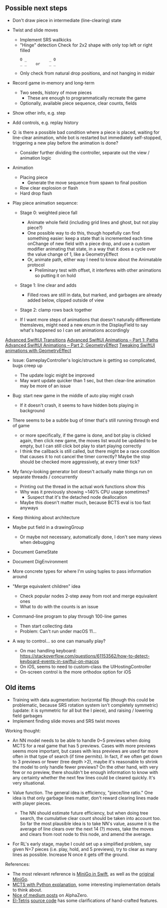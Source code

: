 
## Possible next steps


- Don't draw piece in intermediate (line-clearing) state 

- Twist and slide moves
    - Implement SRS wallkicks
    - "Hinge" detection
        Check for 2x2 shape with only top left or right filled
        ```
        O _          _ O
        _ _    or    _ _
        ```
    - Only check from natural drop positions, and not hanging in midair

- Record game in-memory and long-term
    - Two seeds, history of move pieces
        - These are enough to programmatically recreate the game
    - Optionally, available piece sequence, clear counts, fields

- Show other info, e.g. step

- Add controls, e.g. replay history

- Q: is there a possible bad condition where a piece is placed, waiting for
  line-clear animation, while bot is restarted but immediately self-stopped,
  triggering a new play before the animation is done?
    - Consider further dividing the controller, separate out the view /
      animation logic

- Animation
    - Placing piece
        - Generate the move sequence from spawn to final position
    - Row clear explosion or flash
    - Hard drop flash
   
- Play piece animation sequence:
    - Stage 0: weighted piece fall
        - Animate whole field (including grid lines and ghost, but not play
          piece?)
        - One possible way to do this, though hopefully can find something
          easier:
          keep a state that is incremented each time onChange of new field with
          a piece drop, and use a custom modifier animating that state, in a
          way that it does a cycle over the value change of 1, like a
          GeometryEffect
        - Or, animate path, either way I need to know about the Animatable
          protocol
            - Preliminary test with offset, it interferes with other animations
              so putting it on hold
    - Stage 1: line clear and adds
        - Filled rows are still in data, but marked, and garbages are already
          added below, clipped outside of view
    - Stage 2: clamp rows back together
    
    - If I want more steps of animations that doesn't naturally differentiate
      themsleves, might need a new enum in the DisplayField to say what's
      happened so I can set animations accordingly
        
    
[Advanced SwiftUI Transitions](https://swiftui-lab.com/advanced-transitions/)
[Advanced SwiftUI Animations – Part 1: Paths](https://swiftui-lab.com/swiftui-animations-part1/)
[Advanced SwiftUI Animations – Part 2: GeometryEffect](https://swiftui-lab.com/swiftui-animations-part2/)
[Tweaking SwiftUI animations with GeometryEffect](https://nerdyak.tech/development/2019/08/29/tweaking-animations-with-GeometryEffect.html)
    

- Issue: GameplayController's logic/structure is getting so complicated, bugs creep up
    - The update logic might be improved
    - May want update quicker than 1 sec, but then clear-line animation may be
      more of an issue

- Bug: start new game in the middle of auto play might crash
    - If it doesn't crash, it seems to have hidden bots playing in background

- There seems to be a subtle bug of timer that's still running through end of
  game
    - or more specifically, if the game is done, and bot play is clicked again,
      then click new game, the moves list would be updated to be empty, but I
      can still click bot play to start playing correctly
    - I think the callback is still called, but there might be a race condition
      that causes it to not cancel the timer correctly?  Maybe the stop should
      be checked more aggressively, at every timer tick?
      
- My fancy-looking generator bot doesn't actually make things run on separate
  threads / concurrently
    - Printing out the thread in the actual work functions show this
    - Why was it previously showing ~140% CPU usage sometimes?
        - Suspect that it's the detached node deallocation
    - Maybe this doesn't matter much, because BCTS eval is too fast anyways
    
- Keep thinking about architecture

- Maybe put field in a drawingGroup
    - Or maybe not necessary, automatically done, I don't see many views when
      debugging

- Document GameState
- Document DigEnvironment

- More concrete types for where I'm using tuples to pass information around

- "Merge equivalent children" idea
    - Check popular nodes 2-step away from root and merge equivalent ones
    - What to do with the counts is an issue

- Command-line program to play through 100-line games
    - Then start collecting data
    - Problem:  Can't run under macOS 11...
    
- A way to control... so one can manually play?
    - On mac handling keyboard:
        https://stackoverflow.com/questions/61153562/how-to-detect-keyboard-events-in-swiftui-on-macos
    - On iOS, seems to need to custom-class the UIHostingController
    - On-screen control is the more orthodox option for iOS


## Old items

- Training with data augmentation: horizontal flip (though this could be problematic, because SRS rotation system isn't completely symmetric) (update: it is symmetric for all but the I piece), and raising / lowering field garbages
- Implement finding slide moves and SRS twist moves



Working thought:

- An NN model needs to be able to handle 0~5 previews when doing MCTS for a real game that has 5 previews.  Cases with more previews seems more important, but cases with less previews are used far more often in that type of search (if time permits).  In fact, if we often get down to 3 previews or fewer (tree depth >2), maybe it's reasonable to shrink the model to only handle fewer previews?  On the other hand, with very few or no preview, there shouldn't be enough information to know with any certainty whether the next few lines could be cleared quickly.  It's very situational.

- Value function.  The general idea is efficiency, "piece/line ratio."  One idea is that only garbage lines matter, don't reward clearing lines made with player pieces.
  - The NN should estimate future efficiency, but when doing tree search, the cumulative clear count should be taken into account too.  So far the most plausible idea is to take NN's value, assume it is the average of line clears over the next 14 (?) moves, take the moves and clears from root node to this node, and amend the average.

- For RL's early stage, maybe I could set up a simplified problem, say given N=7 pieces (i.e. play, hold, and 5 previews), try to clear as many lines as possible.  Increase N once it gets off the ground.


References:
- The most relevant reference is [MiniGo in Swift](https://github.com/tensorflow/swift-models/tree/master/MiniGo), as well as the [original MiniGo](https://github.com/tensorflow/minigo).
- [MCTS with Python explanation](http://www.moderndescartes.com/essays/deep_dive_mcts/), some interesting implementation details to think about.
- [Nice of medium posts](https://medium.com/oracledevs/lessons-from-alphazero-part-3-parameter-tweaking-4dceb78ed1e5) on AlphaZero.
- [El-Tetris](http://imake.ninja/el-tetris-an-improvement-on-pierre-dellacheries-algorithm/) [source code](https://github.com/daogan/tetris-ai/blob/master/tetris_ai.py) has some clarifications of hand-crafted features.



